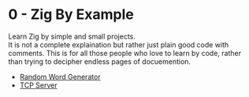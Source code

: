 # 0 - Zig By Example
Learn Zig by simple and small projects.  
It is not a complete explaination but rather just plain good code with comments.
This is for all those people who love to learn by code, rather than trying to decipher endless pages of docuemention.  

- [Random Word Generator](/word-generator.md)
- [TCP Server](/tcp-server.md)
